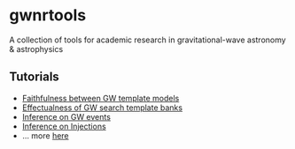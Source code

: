 # gwnrtools

A collection of tools for academic research in gravitational-wave astronomy & astrophysics

## Tutorials

 * [Faithfulness between GW template models](tutorials/ComputeFaithfulness.html)
 * [Effectualness of GW search template banks](tutorials/ComputeEffectualness.html)
 * [Inference on GW events](tutorials/BayesianInferenceOnGWEvents.html)
 * [Inference on Injections](tutorials/BayesianInferenceOnGWInjections.html)
 * ... more [here](https://github.com/prayush/gwnrtools/tree/master/tutorials)
